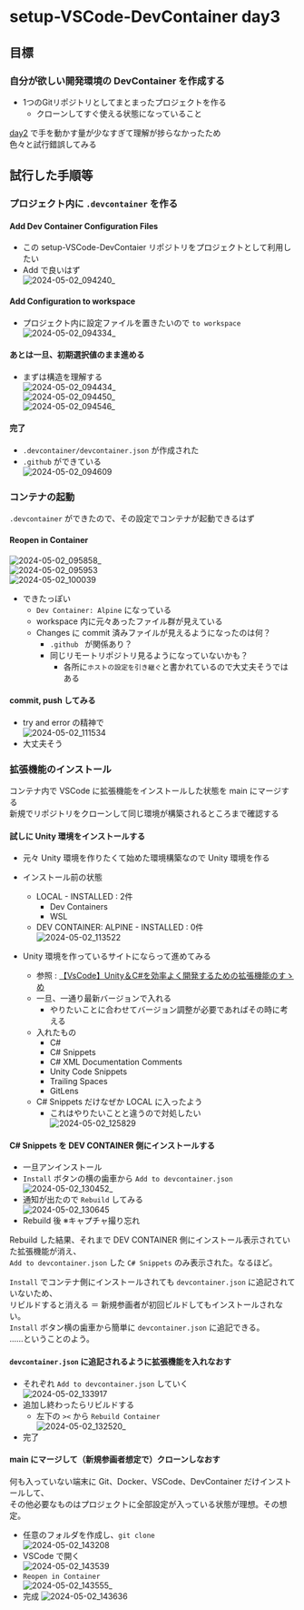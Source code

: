 # setup-VSCode-DevContainer day3

## 目標

### 自分が欲しい開発環境の DevContainer を作成する

- 1つのGitリポジトリとしてまとまったプロジェクトを作る
  - クローンしてすぐ使える状態になっていること

[day2](../day2/README.md) で手を動かす量が少なすぎて理解が捗らなかったため  
色々と試行錯誤してみる

## 試行した手順等

### プロジェクト内に `.devcontainer` を作る

#### Add Dev Container Configuration Files

- この setup-VSCode-DevContaier リポジトリをプロジェクトとして利用したい  
- Add で良いはず  
![2024-05-02_094240_](https://github.com/rokki-wksh/setup-VSCode-DevContainer/assets/78457029/1e24690f-6be0-4bc1-9f8a-0438f0462561)  

#### Add Configuration to workspace

- プロジェクト内に設定ファイルを置きたいので `to workspace`  
![2024-05-02_094334_](https://github.com/rokki-wksh/setup-VSCode-DevContainer/assets/78457029/5ed58736-1281-4bc6-8b98-f913ae4df05d)  

#### あとは一旦、初期選択値のまま進める

- まずは構造を理解する  
![2024-05-02_094434_](https://github.com/rokki-wksh/setup-VSCode-DevContainer/assets/78457029/3b8b82f2-3ea3-4447-9bff-ab78cb106353)  
![2024-05-02_094450_](https://github.com/rokki-wksh/setup-VSCode-DevContainer/assets/78457029/f78166ca-8391-432e-92a9-ab8b17bbdec0)  
![2024-05-02_094546_](https://github.com/rokki-wksh/setup-VSCode-DevContainer/assets/78457029/d73aa39f-fd36-43ad-b5fe-470c8398017b)  

#### 完了

- `.devcontainer/devcontainer.json` が作成された  
- `.github` ができている  
![2024-05-02_094609](https://github.com/rokki-wksh/setup-VSCode-DevContainer/assets/78457029/43e8c0e8-bd7c-47c7-9386-bb6319d194f6)  

### コンテナの起動

`.devcontainer` ができたので、その設定でコンテナが起動できるはず

#### Reopen in Container

![2024-05-02_095858_](https://github.com/rokki-wksh/setup-VSCode-DevContainer/assets/78457029/f95acd28-5021-4d0d-8d6d-44cb92f4dd5a)  
![2024-05-02_095953](https://github.com/rokki-wksh/setup-VSCode-DevContainer/assets/78457029/e092076a-a16f-4dde-ad39-43d27f49fde1)  
![2024-05-02_100039](https://github.com/rokki-wksh/setup-VSCode-DevContainer/assets/78457029/d09d582c-1600-4588-a846-deb4955c8b38)  

- できたっぽい
  - `Dev Container: Alpine` になっている
  - workspace 内に元々あったファイル群が見えている
  - Changes に commit 済みファイルが見えるようになったのは何？
    - `.github ` が関係あり？
    - 同じリモートリポジトリ見るようになっていないかも？
      - 各所に`ホストの設定を引き継ぐ`と書かれているので大丈夫そうではある

#### commit, push してみる

- try and error の精神で  
![2024-05-02_111534](https://github.com/rokki-wksh/setup-VSCode-DevContainer/assets/78457029/283fcda7-caec-4788-99ce-c739242f5eb0)  
- 大丈夫そう

### 拡張機能のインストール

コンテナ内で VSCode に拡張機能をインストールした状態を main にマージする  
新規でリポジトリをクローンして同じ環境が構築されるところまで確認する  

#### 試しに Unity 環境をインストールする
- 元々 Unity 環境を作りたくて始めた環境構築なので Unity 環境を作る
- インストール前の状態
  - LOCAL - INSTALLED : 2件
    - Dev Containers
    - WSL
  - DEV CONTAINER: ALPINE - INSTALLED : 0件  
![2024-05-02_113522](https://github.com/rokki-wksh/setup-VSCode-DevContainer/assets/78457029/1e108139-fbd7-4ed3-a7ee-af7e61dd2bb8)  

- Unity 環境を作っているサイトにならって進めてみる
  - 参照 : [【VsCode】Unity＆C#を効率よく開発するための拡張機能のすゝめ](https://zenn.dev/tmb/articles/1444e0a85543e5)
  - 一旦、一通り最新バージョンで入れる
    - やりたいことに合わせてバージョン調整が必要であればその時に考える
  - 入れたもの
    - C#
    - C# Snippets
    - C# XML Documentation Comments
    - Unity Code Snippets
    - Trailing Spaces
    - GitLens
  - C# Snippets だけなぜか LOCAL に入ったよう
    - これはやりたいことと違うので対処したい  
![2024-05-02_125829](https://github.com/rokki-wksh/setup-VSCode-DevContainer/assets/78457029/7d121ff6-baa4-4366-b77b-8e32c577a8cc)  

#### C# Snippets を DEV CONTAINER 側にインストールする
- 一旦アンインストール
- `Install` ボタンの横の歯車から `Add to devcontainer.json`  
![2024-05-02_130452_](https://github.com/rokki-wksh/setup-VSCode-DevContainer/assets/78457029/df13f5fe-5f91-41e2-9314-3277ccec552b)  
- 通知が出たので `Rebuild` してみる  
![2024-05-02_130645](https://github.com/rokki-wksh/setup-VSCode-DevContainer/assets/78457029/29ddeee8-f68f-4b5a-b33f-466526677bf3)  
- Rebuild 後
※キャプチャ撮り忘れ  
  
Rebuild した結果、それまで DEV CONTAINER 側にインストール表示されていた拡張機能が消え、  
`Add to devcontainer.json` した `C# Snippets` のみ表示された。なるほど。  
  
`Install` でコンテナ側にインストールされても `devcontainer.json` に追記されていないため、  
リビルドすると消える ＝ 新規参画者が初回ビルドしてもインストールされない。  
`Install` ボタン横の歯車から簡単に `devcontainer.json` に追記できる。  
……ということのよう。  

#### `devcontainer.json` に追記されるように拡張機能を入れなおす

- それぞれ `Add to devcontainer.json` していく  
![2024-05-02_133917](https://github.com/rokki-wksh/setup-VSCode-DevContainer/assets/78457029/5d399f05-5f9a-41fd-a3f4-d445a633c620)  
- 追加し終わったらリビルドする
  - 左下の `><` から `Rebuild Container`  
![2024-05-02_132520_](https://github.com/rokki-wksh/setup-VSCode-DevContainer/assets/78457029/0b2135bc-7da2-4be0-b1b6-fd83ad323786)  
- 完了

#### main にマージして（新規参画者想定で）クローンしなおす

何も入っていない端末に Git、Docker、VSCode、DevContainer だけインストールして、  
その他必要なものはプロジェクトに全部設定が入っている状態が理想。その想定。  

- 任意のフォルダを作成し、`git clone`  
![2024-05-02_143208](https://github.com/rokki-wksh/setup-VSCode-DevContainer/assets/78457029/23457d1e-37b7-4908-9938-e8a2e682c66c)  
- VSCode で開く  
![2024-05-02_143539](https://github.com/rokki-wksh/setup-VSCode-DevContainer/assets/78457029/f113aa68-9b1f-4d34-8349-26566cc6e94b)  
- `Reopen in Container`  
![2024-05-02_143555_](https://github.com/rokki-wksh/setup-VSCode-DevContainer/assets/78457029/018c425e-8e44-480a-a61b-1a4f03df5f10)  
- 完成
![2024-05-02_143636](https://github.com/rokki-wksh/setup-VSCode-DevContainer/assets/78457029/f1357549-fca5-4155-a657-6cf04827b2ed)  
